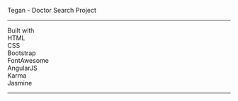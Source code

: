 Tegan - Doctor Search Project

------

Built with<br />
HTML<br />
CSS<br />
Bootstrap<br />
FontAwesome<br />
AngularJS<br />
Karma<br />
Jasmine<br />

------


